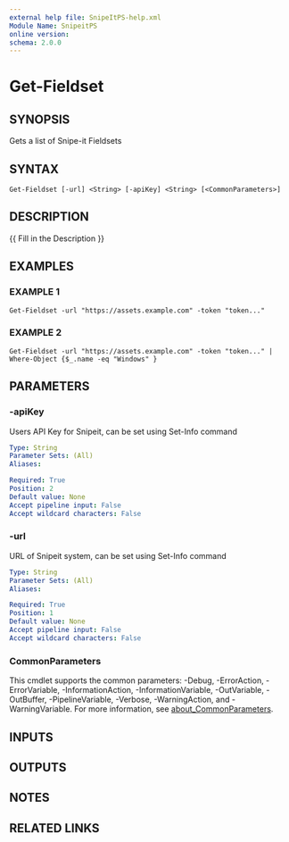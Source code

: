 ```yaml
---
external help file: SnipeItPS-help.xml
Module Name: SnipeitPS
online version:
schema: 2.0.0
---
```


# Get-Fieldset

## SYNOPSIS
Gets a list of Snipe-it Fieldsets

## SYNTAX

```
Get-Fieldset [-url] <String> [-apiKey] <String> [<CommonParameters>]
```

## DESCRIPTION
{{ Fill in the Description }}

## EXAMPLES

### EXAMPLE 1
```
Get-Fieldset -url "https://assets.example.com" -token "token..."
```

### EXAMPLE 2
```
Get-Fieldset -url "https://assets.example.com" -token "token..." | Where-Object {$_.name -eq "Windows" }
```

## PARAMETERS

### -apiKey
Users API Key for Snipeit, can be set using Set-Info command

```yaml
Type: String
Parameter Sets: (All)
Aliases:

Required: True
Position: 2
Default value: None
Accept pipeline input: False
Accept wildcard characters: False
```

### -url
URL of Snipeit system, can be set using Set-Info command

```yaml
Type: String
Parameter Sets: (All)
Aliases:

Required: True
Position: 1
Default value: None
Accept pipeline input: False
Accept wildcard characters: False
```

### CommonParameters
This cmdlet supports the common parameters: -Debug, -ErrorAction, -ErrorVariable, -InformationAction, -InformationVariable, -OutVariable, -OutBuffer, -PipelineVariable, -Verbose, -WarningAction, and -WarningVariable. For more information, see [about_CommonParameters](http://go.microsoft.com/fwlink/?LinkID=113216).

## INPUTS

## OUTPUTS

## NOTES

## RELATED LINKS
